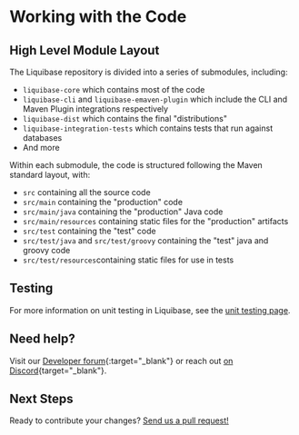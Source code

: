 # Working with the Code

## High Level Module Layout

The Liquibase repository is divided into a series of submodules, including:

- `liquibase-core` which contains most of the code
- `liquibase-cli` and `liquibase-emaven-plugin` which include the CLI and Maven Plugin integrations respectively
- `liquibase-dist` which contains the final "distributions"
- `liquibase-integration-tests` which contains tests that run against databases
- And more

Within each submodule, the code is structured following the Maven standard layout, with:

- `src` containing all the source code
- `src/main` containing the "production" code
- `src/main/java` containing the "production" Java code
- `src/main/resources` containing static files for the "production" artifacts
- `src/test` containing the "test" code
- `src/test/java` and `src/test/groovy` containing the "test" java and groovy code
- `src/test/resources`containing static files for use in tests

## Testing

For more information on unit testing in Liquibase, see the [unit testing page](unit-testing.md).

## Need help?

Visit our [Developer forum](https://forum.liquibase.org/c/liquibase-development/){:target="_blank"} or reach out [on Discord](https://discord.gg/pDB5DfE){target="_blank"}.

## Next Steps

Ready to contribute your changes? [Send us a pull request!](create-pr.md)